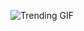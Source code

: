 ![Trending GIF](https://media2.giphy.com/media/v1.Y2lkPThiYjIxNzcya3NxdjRjMDE3cmJpeDNmdmZzbjE4a3liN2t5eGg0OHJ4dGM5ZjNiOCZlcD12MV9naWZzX3NlYXJjaCZjdD1n/rplvK3z0IzLqBxVJWk/giphy.gif)
